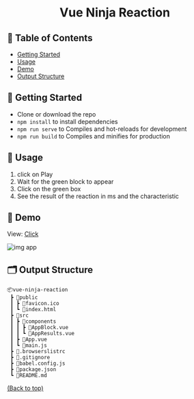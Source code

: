 <h1 align="center">Vue Ninja Reaction</h3>

## 📝 Table of Contents

- [Getting Started](#start)
- [Usage](#usage)
- [Demo](#demo)
- [Output Structure](#output-structure)

## 🏁 Getting Started <a name = "start"></a>

- Clone or download the repo
- `npm install` to install dependencies
- `npm run serve` to Compiles and hot-reloads for development
- `npm run build` to Compiles and minifies for production


## 🚀 Usage <a name = "usage"></a>

1) click on Play
2) Wait for the green block to appear
3) Click on the green box
4) See the result of the reaction in ms and the characteristic

## 🎥 Demo <a name = "demo"></a>

View: [Click](https://vue-ninja-reaction.netlify.app/)

![img app](http://test-developer.ru/preview/ninja.jpg)

## 🗂 Output Structure <a name = "output-structure"></a>

```shell
📦vue-ninja-reaction
 ┣ 📂public
 ┃ ┣ 📜favicon.ico
 ┃ ┗ 📜index.html
 ┣ 📂src
 ┃ ┣ 📂components
 ┃ ┃ ┣ 📜AppBlock.vue
 ┃ ┃ ┗ 📜AppResults.vue
 ┃ ┣ 📜App.vue
 ┃ ┗ 📜main.js
 ┣ 📜.browserslistrc
 ┣ 📜.gitignore
 ┣ 📜babel.config.js
 ┣ 📜package.json
 ┗ 📜README.md
```

[(Back to top)](#table-of-contents)
